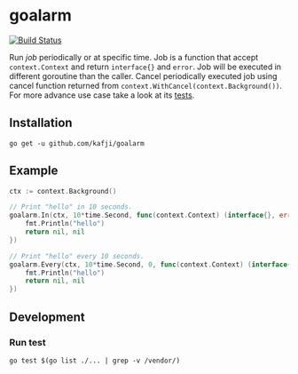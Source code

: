 # goalarm

[![Build Status](https://travis-ci.org/kafji/goalarm.svg?branch=master)](https://travis-ci.org/kafji/goalarm)

Run _job_ periodically or at specific time.
Job is a function that accept `context.Context` and return `interface{}` and `error`.
Job will be executed in different goroutine than the caller.
Cancel periodically executed job using cancel function returned from `context.WithCancel(context.Background())`. For more advance use case take a look at its [tests](https://github.com/kafji/goalarm/blob/master/goalarm_test.go).

## Installation
```
go get -u github.com/kafji/goalarm
```

## Example
```go
ctx := context.Background()

// Print "hello" in 10 seconds.
goalarm.In(ctx, 10*time.Second, func(context.Context) (interface{}, error) {
	fmt.Println("hello")
	return nil, nil
})

// Print "hello" every 10 seconds.
goalarm.Every(ctx, 10*time.Second, 0, func(context.Context) (interface{}, error) {
	fmt.Println("hello")
	return nil, nil
})
```

## Development

### Run test
```
go test $(go list ./... | grep -v /vendor/)
```
